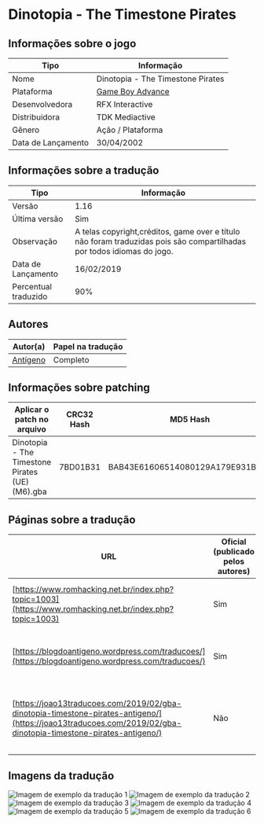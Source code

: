 # Dinotopia - The Timestone Pirates

## Informações sobre o jogo

| Tipo | Informação |
| ----------- | ----------- |
| Nome | Dinotopia \- The Timestone Pirates |
| Plataforma | [Game Boy Advance](../) |
| Desenvolvedora | RFX Interactive |
| Distribuidora | TDK Mediactive |
| Gênero | Ação / Plataforma |
| Data de Lançamento | 30/04/2002 |

## Informações sobre a tradução

| Tipo | Informação |
| ----------- | ----------- |
| Versão | 1\.16 |
| Última versão | Sim |
| Observação | A telas copyright,créditos, game over e título não foram traduzidas pois são compartilhadas por todos idiomas do jogo\. |
| Data de Lançamento | 16/02/2019 |
| Percentual traduzido | 90% |

## Autores

| Autor(a) | Papel na tradução |
| ----------- | ----------- |
| [Antígeno](../../../autores/antigeno/) | Completo |

## Informações sobre patching

| Aplicar o patch no arquivo | CRC32 Hash | MD5 Hash |
| ----------- | ----------- | ----------- |
| Dinotopia \- The Timestone Pirates \(UE\) \(M6\)\.gba | 7BD01B31 | BAB43E61606514080129A179E931B2B6 |

## Páginas sobre a tradução

| URL | Oficial (publicado pelos autores) | Possuí link de download |
| ----------- | ----------- | ----------- |
| [https://www.romhacking.net.br/index.php?topic=1003](https://www.romhacking.net.br/index.php?topic=1003) | Sim | Sim, porém é necessário realizar login |
| [https://blogdoantigeno.wordpress.com/traducoes/](https://blogdoantigeno.wordpress.com/traducoes/) | Sim | Sim, porém é necessário realizar login |
| [https://joao13traducoes.com/2019/02/gba-dinotopia-timestone-pirates-antigeno/](https://joao13traducoes.com/2019/02/gba-dinotopia-timestone-pirates-antigeno/) | Não | Sim, porém o arquivo ou página de download exige uma senha |

## Imagens da tradução

![Imagem de exemplo da tradução 1](1.png)
![Imagem de exemplo da tradução 2](2.png)
![Imagem de exemplo da tradução 3](3.png)
![Imagem de exemplo da tradução 4](4.png)
![Imagem de exemplo da tradução 5](5.png)
![Imagem de exemplo da tradução 6](6.png)